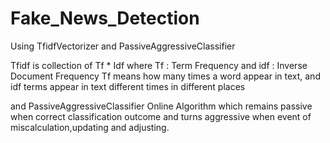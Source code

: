 # Fake_News_Detection

Using TfidfVectorizer and PassiveAggressiveClassifier

Tfidf is collection of Tf * Idf
where Tf : Term Frequency 
and idf : Inverse Document Frequency
Tf means how many times a word appear in text,
and idf terms appear in text different times in different places

and PassiveAggressiveClassifier
Online Algorithm which remains passive when correct classification outcome and
turns aggressive when event of miscalculation,updating and adjusting.
